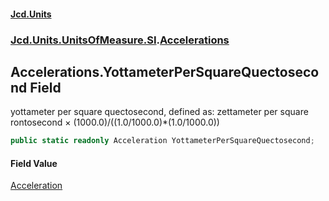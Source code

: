 #### [Jcd.Units](index.md 'index')
### [Jcd.Units.UnitsOfMeasure.SI](Jcd.Units.UnitsOfMeasure.SI.md 'Jcd.Units.UnitsOfMeasure.SI').[Accelerations](Accelerations.md 'Jcd.Units.UnitsOfMeasure.SI.Accelerations')

## Accelerations.YottameterPerSquareQuectosecond Field

yottameter per square quectosecond, defined as: zettameter per square rontosecond × (1000.0)/((1.0/1000.0)*(1.0/1000.0))

```csharp
public static readonly Acceleration YottameterPerSquareQuectosecond;
```

#### Field Value
[Acceleration](Acceleration.md 'Jcd.Units.UnitTypes.Acceleration')